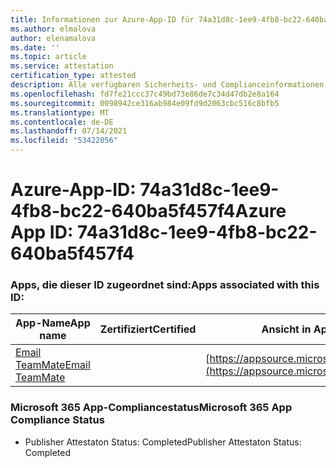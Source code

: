 ```yaml
---
title: Informationen zur Azure-App-ID für 74a31d8c-1ee9-4fb8-bc22-640ba5f457f4
ms.author: elmalova
author: elenamalova
ms.date: ''
ms.topic: article
ms.service: attestation
certification_type: attested
description: Alle verfügbaren Sicherheits- und Complianceinformationen für 74a31d8c-1ee9-4fb8-bc22-640ba5f457f4.
ms.openlocfilehash: fd7fe21ccc37c49bd73e86de7c34d47db2e8a164
ms.sourcegitcommit: 0098942ce316ab984e09fd9d2063cbc516c8bfb5
ms.translationtype: MT
ms.contentlocale: de-DE
ms.lasthandoff: 07/14/2021
ms.locfileid: "53422056"
---
```

# <a name="azure-app-id-74a31d8c-1ee9-4fb8-bc22-640ba5f457f4"></a><span data-ttu-id="53328-103">Azure-App-ID: 74a31d8c-1ee9-4fb8-bc22-640ba5f457f4</span><span class="sxs-lookup"><span data-stu-id="53328-103">Azure App ID: 74a31d8c-1ee9-4fb8-bc22-640ba5f457f4</span></span>


### <a name="apps-associated-with-this-id"></a><span data-ttu-id="53328-104">Apps, die dieser ID zugeordnet sind:</span><span class="sxs-lookup"><span data-stu-id="53328-104">Apps associated with this ID:</span></span>
| <span data-ttu-id="53328-105">**App-Name**</span><span class="sxs-lookup"><span data-stu-id="53328-105">**App name**</span></span> | <span data-ttu-id="53328-106">**Zertifiziert**</span><span class="sxs-lookup"><span data-stu-id="53328-106">**Certified**</span></span> | <span data-ttu-id="53328-107">**Ansicht in AppSource**</span><span class="sxs-lookup"><span data-stu-id="53328-107">**View in AppSource**</span></span> |
|-|-|-|
| [<span data-ttu-id="53328-108">Email TeamMate</span><span class="sxs-lookup"><span data-stu-id="53328-108">Email TeamMate</span></span>](https://docs.microsoft.com/en-us/microsoft-365-app-certification/forward/WA200002338) |  | [https://appsource.microsoft.com/product/office/WA200002338](https://appsource.microsoft.com/product/office/WA200002338) |

### <a name="microsoft-365-app-compliance-status"></a><span data-ttu-id="53328-109">Microsoft 365 App-Compliancestatus</span><span class="sxs-lookup"><span data-stu-id="53328-109">Microsoft 365 App Compliance Status</span></span>
- <span data-ttu-id="53328-110">Publisher Attestaton Status: Completed</span><span class="sxs-lookup"><span data-stu-id="53328-110">Publisher Attestaton Status: Completed</span></span>

